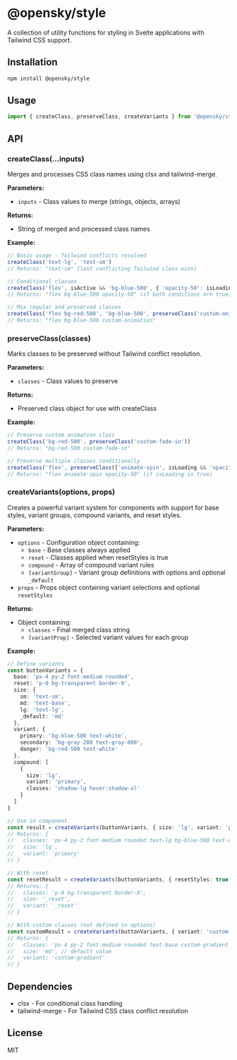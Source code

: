 # @opensky/style

A collection of utility functions for styling in Svelte applications with Tailwind CSS support.

## Installation

```bash
npm install @opensky/style
```

## Usage

```typescript
import { createClass, preserveClass, createVariants } from '@opensky/style'
```

## API

### createClass(...inputs)

Merges and processes CSS class names using clsx and tailwind-merge.

**Parameters:**
- `inputs` - Class values to merge (strings, objects, arrays)

**Returns:**
- String of merged and processed class names

**Example:**
```typescript
// Basic usage - Tailwind conflicts resolved
createClass('text-lg', 'text-sm')
// Returns: "text-sm" (last conflicting Tailwind class wins)

// Conditional classes
createClass('flex', isActive && 'bg-blue-500', { 'opacity-50': isLoading })
// Returns: "flex bg-blue-500 opacity-50" (if both conditions are true)

// Mix regular and preserved classes
createClass('flex bg-red-500', 'bg-blue-500', preserveClass('custom-animation'))
// Returns: "flex bg-blue-500 custom-animation"
```

### preserveClass(classes)

Marks classes to be preserved without Tailwind conflict resolution.

**Parameters:**
- `classes` - Class values to preserve

**Returns:**
- Preserved class object for use with createClass

**Example:**
```typescript
// Preserve custom animation class
createClass('bg-red-500', preserveClass('custom-fade-in'))
// Returns: "bg-red-500 custom-fade-in"

// Preserve multiple classes conditionally
createClass('flex', preserveClass(['animate-spin', isLoading && 'opacity-50']))
// Returns: "flex animate-spin opacity-50" (if isLoading is true)
```

### createVariants(options, props)

Creates a powerful variant system for components with support for base styles, variant groups, compound variants, and reset styles.

**Parameters:**
- `options` - Configuration object containing:
  - `base` - Base classes always applied
  - `reset` - Classes applied when resetStyles is true
  - `compound` - Array of compound variant rules
  - `[variantGroup]` - Variant group definitions with options and optional `_default`
- `props` - Props object containing variant selections and optional `resetStyles`

**Returns:**
- Object containing:
  - `classes` - Final merged class string
  - `[variantProp]` - Selected variant values for each group

**Example:**
```typescript
// Define variants
const buttonVariants = {
  base: 'px-4 py-2 font-medium rounded',
  reset: 'p-0 bg-transparent border-0',
  size: {
    sm: 'text-sm',
    md: 'text-base',
    lg: 'text-lg',
    _default: 'md'
  },
  variant: {
    primary: 'bg-blue-500 text-white',
    secondary: 'bg-gray-200 text-gray-800',
    danger: 'bg-red-500 text-white'
  },
  compound: [
    {
      size: 'lg',
      variant: 'primary',
      classes: 'shadow-lg hover:shadow-xl'
    }
  ]
}

// Use in component
const result = createVariants(buttonVariants, { size: 'lg', variant: 'primary' })
// Returns: {
//   classes: 'px-4 py-2 font-medium rounded text-lg bg-blue-500 text-white shadow-lg hover:shadow-xl',
//   size: 'lg',
//   variant: 'primary'
// }

// With reset
const resetResult = createVariants(buttonVariants, { resetStyles: true })
// Returns: {
//   classes: 'p-0 bg-transparent border-0',
//   size: '_reset',
//   variant: '_reset'
// }

// With custom classes (not defined in options)
const customResult = createVariants(buttonVariants, { variant: 'custom-gradient' })
// Returns: {
//   classes: 'px-4 py-2 font-medium rounded text-base custom-gradient',
//   size: 'md', // default value
//   variant: 'custom-gradient'
// }
```

## Dependencies

- clsx - For conditional class handling
- tailwind-merge - For Tailwind CSS class conflict resolution

## License

MIT